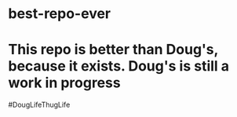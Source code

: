 # best-repo-ever
# This repo is better than Doug's, because it exists.  Doug's is still a work in progress

#DougLifeThugLife